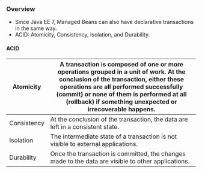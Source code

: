 ### Overview
* Since Java EE 7, Managed Beans can also have declarative transactions in the same way.
* ACID: Atomicity, Consistency, Isolation, and Durability.


#### ACID


| Atomicity  | A transaction is composed of one or more operations grouped in a unit of work. At the conclusion of the transaction, either these operations are all performed successfully (commit) or none of them is performed at all (rollback) if something unexpected or irrecoverable happens.  |
| ----- | ------ |
| Consistency  | At the conclusion of the transaction, the data are left in a consistent state. |
| Isolation | The intermediate state of a transaction is not visible to external applications. |
| Durability | Once the transaction is committed, the changes made to the data are visible to other applications.|
